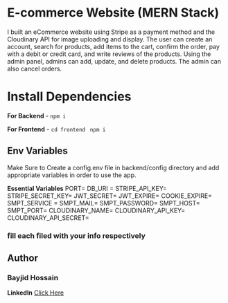 # E-commerce Website (MERN Stack)

 I built an eCommerce website using Stripe as a payment method and the Cloudinary API for 
 image uploading and display. The user can create an account, search for products, add items 
 to the cart, confirm the order, pay with a debit or credit card, and write reviews of the 
 products. Using the admin panel, admins can add, update, and delete products. The admin can 
 also cancel orders.

 # Install Dependencies
 
 **For Backend** - `npm i`

**For Frontend** - `cd frontend` ` npm i`

## Env Variables

Make Sure to Create a config.env file in backend/config directory and add appropriate variables in order to use the app.

**Essential Variables**
PORT=
DB_URI =
STRIPE_API_KEY=
STRIPE_SECRET_KEY=
JWT_SECRET=
JWT_EXPIRE=
COOKIE_EXPIRE=
SMPT_SERVICE =
SMPT_MAIL=
SMPT_PASSWORD=
SMPT_HOST=
SMPT_PORT=
CLOUDINARY_NAME=
CLOUDINARY_API_KEY=
CLOUDINARY_API_SECRET=
### fill each filed with your info respectively

## Author
### Bayjid Hossain
**LinkedIn** [Click Here](https://www.linkedin.com/in/bayjidhossain/)
